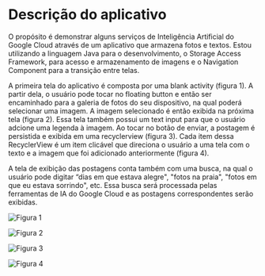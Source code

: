 # Descrição do aplicativo
O propósito é demonstrar alguns serviços de Inteligência Artificial do Google Cloud através de um aplicativo que armazena fotos e textos. Estou utilizando a linguagem Java para o desenvolvimento, o Storage Access Framework, para acesso e armazenamento de imagens e o Navigation Component para a transição entre telas.

A primeira tela do aplicativo é composta por uma blank activity (figura 1). A partir dela, o usuário pode tocar no floating button e então ser encaminhado para a galeria de fotos do seu dispositivo, na qual poderá selecionar uma imagem. A imagem selecionado é então exibida na próxima tela (figura 2). Essa tela também possui um text input para que o usuário adcione uma legenda à imagem. Ao tocar no botão de enviar, a postagem é persistida e exibida em uma recyclerview (figura 3). Cada item dessa RecyclerView é um item clicável que direciona o usuário a uma tela com o texto e a imagem que foi adicionado anteriormente (figura 4). 

A tela de exibição das postagens conta também com uma busca, na qual o usuário pode digitar “dias em que estava alegre", "fotos na praia", "fotos em que eu estava sorrindo", etc. Essa busca será processada pelas ferramentas de IA do Google Cloud e as postagens correspondentes serão exibidas.

![Figura 1](https://github.com/luizsci42/Diario-de-Fotos-PIBITI-2018/assets/6129339/e019a2cd-0cbb-413e-85f2-4a43b342e28d)

![Figura 2](https://github.com/luizsci42/Diario-de-Fotos-PIBITI-2018/assets/6129339/ff7d399f-3adf-4758-8a63-9057b9326faa)

![Figura 3](https://github.com/luizsci42/Diario-de-Fotos-PIBITI-2018/assets/6129339/0f1f7940-8dee-409a-86e7-c45ac9756101)

![Figura 4](https://github.com/luizsci42/Diario-de-Fotos-PIBITI-2018/assets/6129339/d53457bf-20e7-4c21-8f10-c3640755af79)
